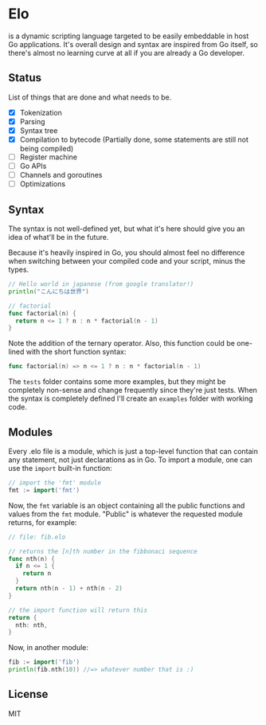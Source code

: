 # Elo
is a dynamic scripting language targeted to be easily embeddable in host Go applications. It's overall design and syntax are inspired from Go itself, so there's almost no learning curve at all if you are already a Go developer.

## Status
List of things that are done and what needs to be.
- [x] Tokenization
- [x] Parsing
- [x] Syntax tree
- [x] Compilation to bytecode (Partially done, some statements are still not being compiled)
- [ ] Register machine
- [ ] Go APIs
- [ ] Channels and goroutines
- [ ] Optimizations

## Syntax
The syntax is not well-defined yet, but what it's here should give you an idea of what'll be in the future.

Because it's heavily inspired in Go, you should almost feel no difference when switching between your compiled code and your script, minus the types.
```go
// Hello world in japanese (from google translator!)
println("こんにちは世界")

// factorial
func factorial(n) {
  return n <= 1 ? n : n * factorial(n - 1)
}
```

Note the addition of the ternary operator.
Also, this function could be one-lined with the short function syntax:
```go
func factorial(n) => n <= 1 ? n : n * factorial(n - 1)
```

The `tests` folder contains some more examples, but they might be completely non-sense and change frequently since they're just tests. When the syntax is completely defined I'll create an `examples` folder with working code.

## Modules
Every .elo file is a module, which is just a top-level function that can contain any statement, not just declarations as in Go.
To import a module, one can use the `import` built-in function:
```go
// import the 'fmt' module
fmt := import('fmt')
```

Now, the `fmt` variable is an object containing all the public functions and values from the `fmt` module.
"Public" is whatever the requested module returns, for example:
```go
// file: fib.elo

// returns the [n]th number in the fibbonaci sequence
func nth(n) {
  if n <= 1 {
    return n
  }
  return nth(n - 1) + nth(n - 2)
}

// the import function will return this
return {
  nth: nth,
}
```

Now, in another module:
```go
fib := import('fib')
println(fib.nth(10)) //=> whatever number that is :)
```

## License
MIT
